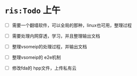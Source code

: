 # `ris:Todo` 上午
- [ ] 需要一个翻墙软件，可以全局的那种，linux也可用，整理过程
- [ ] 需要处理内网穿透，学习，并且整理输出文档
- [ ] 整理vsomeip的处理过程，并输出文档
- [ ] 整理vsomeip的  e2e机制
- [ ] 修改fda的 hpp文件，上传私有云


